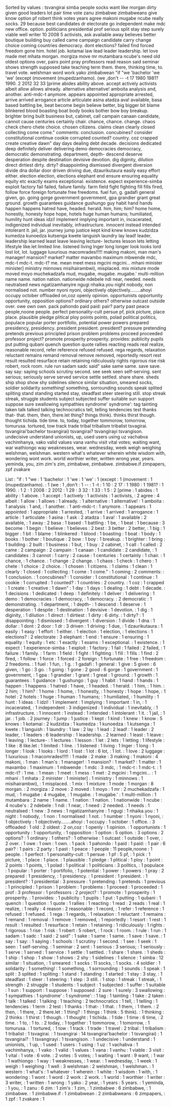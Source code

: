 Sorted by values :
tsvangirai simba people socks want like morgan dirty given good leaders lot pair time vote zanu zimbabwe zimbabweans give know option pf robert think votes years agree makoni mugabe ncube really socks. 29 because best candidates dr electorate go independent make mdc new office. option. politicians presidential prof serious split stay step surely viable well writer 10 2008 5 activists, ask available away believes better boutique building buy called came campaign candidate carry change choice coming countries democracy. dont elections? failed find forced freedom gone him. hotel job. kotamai law lead leader leadership. let love made met mhata morgan. morgiza move mr mutambara ncube's need old oldest options over, pairs point pray professors read reason said seminar shows strength supposed take teaching term them. there, thinking time, to. travel vote. welshman word work yako zimbabwean "if "we 'bachelor 'we 'we' (except (movement (mupedzanhamo). (we ,don't -- -t 17 1980 1981? 1990. 2 2012 32 33 [prime abides ability above. accept actively activists albeit allow allows already. alternative alternative! amboita analysis and, another. anti-mdc-t anymore. appears appointed appropriate arrested, arrive arrived arrogance article articulate asina atadza ava! available, basa based battling be, beat become begin believe better, big bigger bit blame blinkered blood boasting boat body books bother bow boy breakup. brighter bring built business but, cabinet, call campain canaan candidate, cannot cause centuries certainly chair. chance, chance. change. chaos check chero chete choice. chosen citizens. claims clean clearly closed collecting come come." comments: conclusion. concubines? consider constitutional continue cookie corrupted counted? country. coz crapped create creative dawn" day days dealing debt decade. decisions dedicated deep definitely deliver delivering demo democracies democracy, democratic demonstrating. department, depth- descend deserve desperation despite destination devisive devotion. dig diginity, dilution direct dirtiest dirty. dirty? disappointing dismissed divergent diversion divide dna dollar door driven driving due, dzaurikutaura easily easy effort either. election election, elections elephant end ensure ensuring equality equity etc exactly exams exceptional. existence. expect experience-simba exploit factory fail failed, failure family. farm field fight fighting fill fills fired, follow force foreign fortunate free freedoms. fuel fun, g. gadafi general given, go. going gorge government government, gpa grandier grant great ground. growth guarantees guidance gushungo guy habit hand hands happen happens hatred have, headed. herald. him, him; him? home home, honestly, honesty hope hope, hotels huge human humans; humiliated, humility hunt ideas idzi! implement implying important in, incacerated, indigenized individual inevitably, infrastructure. innocent instead intended intolerant it. jail, jar. journey jump justice kept kind knew knows kudzidza kumedza kunoedza kutsenga kwete languish laundry lay lead! leader, leadership learned least leave leaving lecture- lectures lesson lets letting lifestyle like.let limited line. listened living lnger long longer look looks lord lost lot, lot. luggage luxurious macomrades!!!!! making makoni, man man's manager! mansion? market? matter mavambo maximum mbwende mdc, mdc-t mdc-t. mdc-t? me. mean meet mess mgcini mgcini... mhani minister minister] ministry minnows misihairambwi), misplaced. mix mixture mode moved moyo muchekadzafa mud, mugabe, mugabe. mugabe.' multi-million name name. nation nation. nationwide ndebele ndi near, needed. needs neutralsed news ngatizamhanyire ngugi nhaika.you night nobody, non normalised not. number nyoni nyoni, objectively objectively........ahoyi occupy october offloaded on,coz openly opinion. opportunists opportunity opportunity, opposition options? ordinary others? otherwise outcast outside over. owe own own. pack pahondo paid paid: pair? party past peace people,noone people. perfect personality-cult persue pf, pick picture, place place. plausible pledge plitical ploy points points, polad political politics, populace popular porter portifolio, potential power powers prepared presidency, presidency. president president. president? pressure pretending pretends previous principled prison problem problems proceed proceeded professor project? promote prosperity prosperity. provides: publicity pupils put putting qubani quench question quote rallies reacting reads real realize, reasonable record, refer reference refused refused. rega regards, relaxation reluctant remains remand removal remove removed, reportedly resort rest result resulted resurface retain retaining ridiculously rights rigorous rise risk robert, rock room. rule run sadam sadc said" sake same same. save save. say say: saying schools scrutiny second. see seek seen self-serving. sent serious; seriously serve served service settle settled. share share. sheds ship shop show shy sidelines silence similar situation, smeared socks, soldier solidarity something! something, sorrounding sounds speak splited spliting stand standing started stay, steadfast steer steering still. stop streak streak, struggle students subject subjected suffer suitable sun support suppose sure swallowing sympathies syndrome' syndrome': tag tainting taken talk talked talking technocratics tell, telling tendencies test thanks that- that. them, then, there.let thing? things think). thinks thirst though. thought tichida. tide time. to, today, together tommorow, tomorrow, tomurusa. tortured, tow track trade tribal tribalism tribalist tsvagirai. tsvangirai'bachelor tsvangirai) tsvangirai? tsvangirayi tsvangison. undecisive understand unionists, up, used users using uz vachabva vachimhanya, vako valid values vana vanhu visit vital votes; waiting want, war wathiongo way weaknesses, wear. wednesday, week weigh weighing welshman, welshman. western what's whatever wherein white wisdom with, wondering wont work. world worthier writer, written wrong year, years. yeminda, you, zim zim's zim, zimbabwe, zimbabwe. zimbabwe.if zimpapers, zpf zvakare 

List :
"if : 1
"we : 1
'bachelor : 1
'we : 1
'we' : 1
(except : 1
(movement : 1
(mupedzanhamo). : 1
(we : 1
,don't : 1
-- : 1
-t : 1
10 : 2
17 : 1
1980 : 1
1981? : 1
1990. : 1
2 : 1
2008 : 2
2012 : 1
29 : 3
32 : 1
33 : 1
5 : 2
[prime : 1
abides : 1
ability : 1
above. : 1
accept : 1
actively : 1
activists : 1
activists, : 2
agree : 4
albeit : 1
allow : 1
allows : 1
already. : 1
alternative : 1
alternative! : 1
amboita : 1
analysis : 1
and, : 1
another. : 1
anti-mdc-t : 1
anymore. : 1
appears : 1
appointed : 1
appropriate : 1
arrested, : 1
arrive : 1
arrived : 1
arrogance : 1
article : 1
articulate : 1
asina : 1
ask : 2
atadza : 1
ava! : 1
available : 2
available, : 1
away : 2
basa : 1
based : 1
battling : 1
be, : 1
beat : 1
because : 3
become : 1
begin : 1
believe : 1
believes : 2
best : 3
better : 2
better, : 1
big : 1
bigger : 1
bit : 1
blame : 1
blinkered : 1
blood : 1
boasting : 1
boat : 1
body : 1
books : 1
bother : 1
boutique : 2
bow : 1
boy : 1
breakup. : 1
brighter : 1
bring : 1
building : 2
built : 1
business : 1
but, : 1
buy : 2
cabinet, : 1
call : 1
called : 2
came : 2
campaign : 2
campain : 1
canaan : 1
candidate : 2
candidate, : 1
candidates : 3
cannot : 1
carry : 2
cause : 1
centuries : 1
certainly : 1
chair. : 1
chance, : 1
chance. : 1
change : 2
change. : 1
chaos : 1
check : 1
chero : 1
chete : 1
choice : 2
choice. : 1
chosen : 1
citizens. : 1
claims : 1
clean : 1
clearly : 1
closed : 1
collecting : 1
come : 1
come." : 1
coming : 2
comments: : 1
conclusion. : 1
concubines? : 1
consider : 1
constitutional : 1
continue : 1
cookie : 1
corrupted : 1
counted? : 1
countries : 2
country. : 1
coz : 1
crapped : 1
create : 1
creative : 1
dawn" : 1
day : 1
days : 1
dealing : 1
debt : 1
decade. : 1
decisions : 1
dedicated : 1
deep : 1
definitely : 1
deliver : 1
delivering : 1
demo : 1
democracies : 1
democracy, : 1
democracy. : 2
democratic : 1
demonstrating. : 1
department, : 1
depth- : 1
descend : 1
deserve : 1
desperation : 1
despite : 1
destination : 1
devisive : 1
devotion. : 1
dig : 1
diginity, : 1
dilution : 1
direct : 1
dirtiest : 1
dirty : 6
dirty. : 1
dirty? : 1
disappointing : 1
dismissed : 1
divergent : 1
diversion : 1
divide : 1
dna : 1
dollar : 1
dont : 2
door : 1
dr : 3
driven : 1
driving : 1
due, : 1
dzaurikutaura : 1
easily : 1
easy : 1
effort : 1
either. : 1
election : 1
election, : 1
elections : 1
elections? : 2
electorate : 3
elephant : 1
end : 1
ensure : 1
ensuring : 1
equality : 1
equity : 1
etc : 1
exactly : 1
exams : 1
exceptional. : 1
existence. : 1
expect : 1
experience-simba : 1
exploit : 1
factory : 1
fail : 1
failed : 2
failed, : 1
failure : 1
family. : 1
farm : 1
field : 1
fight : 1
fighting : 1
fill : 1
fills : 1
find : 2
fired, : 1
follow : 1
force : 1
forced : 2
foreign : 1
fortunate : 1
free : 1
freedom : 2
freedoms. : 1
fuel : 1
fun, : 1
g. : 1
gadafi : 1
general : 1
give : 5
given : 6
given, : 1
go : 3
go. : 1
going : 1
gone : 2
good : 6
gorge : 1
government : 1
government, : 1
gpa : 1
grandier : 1
grant : 1
great : 1
ground. : 1
growth : 1
guarantees : 1
guidance : 1
gushungo : 1
guy : 1
habit : 1
hand : 1
hands : 1
happen : 1
happens : 1
hatred : 1
have, : 1
headed. : 1
herald. : 1
him, : 1
him. : 2
him; : 1
him? : 1
home : 1
home, : 1
honestly, : 1
honesty : 1
hope : 1
hope, : 1
hotel : 2
hotels : 1
huge : 1
human : 1
humans; : 1
humiliated, : 1
humility : 1
hunt : 1
ideas : 1
idzi! : 1
implement : 1
implying : 1
important : 1
in, : 1
incacerated, : 1
independent : 3
indigenized : 1
individual : 1
inevitably, : 1
infrastructure. : 1
innocent : 1
instead : 1
intended : 1
intolerant : 1
it. : 1
jail, : 1
jar. : 1
job. : 2
journey : 1
jump : 1
justice : 1
kept : 1
kind : 1
knew : 1
know : 5
knows : 1
kotamai : 2
kudzidza : 1
kumedza : 1
kunoedza : 1
kutsenga : 1
kwete : 1
languish : 1
laundry : 1
law : 2
lay : 1
lead : 2
lead! : 1
leader : 2
leader, : 1
leaders : 6
leadership : 1
leadership. : 2
learned : 1
least : 1
leave : 1
leaving : 1
lecture- : 1
lectures : 1
lesson : 1
let : 2
lets : 1
letting : 1
lifestyle : 1
like : 8
like.let : 1
limited : 1
line. : 1
listened : 1
living : 1
lnger : 1
long : 1
longer : 1
look : 1
looks : 1
lord : 1
lost : 1
lot : 6
lot, : 1
lot. : 1
love : 2
luggage : 1
luxurious : 1
macomrades!!!!! : 1
made : 2
make : 3
making : 1
makoni : 4
makoni, : 1
man : 1
man's : 1
manager! : 1
mansion? : 1
market? : 1
matter : 1
mavambo : 1
maximum : 1
mbwende : 1
mdc : 3
mdc, : 1
mdc-t : 1
mdc-t. : 1
mdc-t? : 1
me. : 1
mean : 1
meet : 1
mess : 1
met : 2
mgcini : 1
mgcini... : 1
mhani : 1
mhata : 2
minister : 1
minister] : 1
ministry : 1
minnows : 1
misihairambwi), : 1
misplaced. : 1
mix : 1
mixture : 1
mode : 1
morgan : 8
morgan. : 2
morgiza : 2
move : 2
moved : 1
moyo : 1
mr : 2
muchekadzafa : 1
mud, : 1
mugabe : 4
mugabe, : 1
mugabe. : 1
mugabe.' : 1
multi-million : 1
mutambara : 2
name : 1
name. : 1
nation : 1
nation. : 1
nationwide : 1
ncube : 4
ncube's : 2
ndebele : 1
ndi : 1
near, : 1
need : 2
needed. : 1
needs : 1
neutralsed : 1
new : 3
news : 1
ngatizamhanyire : 1
ngugi : 1
nhaika.you : 1
night : 1
nobody, : 1
non : 1
normalised : 1
not. : 1
number : 1
nyoni : 1
nyoni, : 1
objectively : 1
objectively........ahoyi : 1
occupy : 1
october : 1
office. : 3
offloaded : 1
old : 2
oldest : 2
on,coz : 1
openly : 1
opinion. : 1
opportunists : 1
opportunity : 1
opportunity, : 1
opposition : 1
option : 5
option. : 3
options : 2
options? : 1
ordinary : 1
others? : 1
otherwise : 1
outcast : 1
outside : 1
over, : 2
over. : 1
owe : 1
own : 1
own. : 1
pack : 1
pahondo : 1
paid : 1
paid: : 1
pair : 6
pair? : 1
pairs : 2
party : 1
past : 1
peace : 1
people : 11
people,noone : 1
people. : 1
perfect : 1
personality-cult : 1
persue : 1
pf : 5
pf, : 1
pick : 1
picture, : 1
place : 1
place. : 1
plausible : 1
pledge : 1
plitical : 1
ploy : 1
point : 2
points : 1
points, : 1
polad : 1
political : 1
politicians : 3
politics, : 1
populace : 1
popular : 1
porter : 1
portifolio, : 1
potential : 1
power : 1
powers : 1
pray : 2
prepared : 1
presidency, : 1
presidency. : 1
president : 1
president. : 1
president? : 1
presidential : 3
pressure : 1
pretending : 1
pretends : 1
previous : 1
principled : 1
prison : 1
problem : 1
problems : 1
proceed : 1
proceeded : 1
prof : 3
professor : 1
professors : 2
project? : 1
promote : 1
prosperity : 1
prosperity. : 1
provides: : 1
publicity : 1
pupils : 1
put : 1
putting : 1
qubani : 1
quench : 1
question : 1
quote : 1
rallies : 1
reacting : 1
read : 2
reads : 1
real : 1
realize, : 1
really : 4
reason : 2
reasonable : 1
record, : 1
refer : 1
reference : 1
refused : 1
refused. : 1
rega : 1
regards, : 1
relaxation : 1
reluctant : 1
remains : 1
remand : 1
removal : 1
remove : 1
removed, : 1
reportedly : 1
resort : 1
rest : 1
result : 1
resulted : 1
resurface : 1
retain : 1
retaining : 1
ridiculously : 1
rights : 1
rigorous : 1
rise : 1
risk : 1
robert : 5
robert, : 1
rock : 1
room. : 1
rule : 1
run : 1
sadam : 1
sadc : 1
said : 2
said" : 1
sake : 1
same : 1
same. : 1
save : 1
save. : 1
say : 1
say: : 1
saying : 1
schools : 1
scrutiny : 1
second. : 1
see : 1
seek : 1
seen : 1
self-serving. : 1
seminar : 2
sent : 1
serious : 3
serious; : 1
seriously : 1
serve : 1
served : 1
service : 1
settle : 1
settled. : 1
share : 1
share. : 1
sheds : 1
ship : 1
shop : 1
show : 1
shows : 2
shy : 1
sidelines : 1
silence : 1
simba : 12
similar : 1
situation, : 1
smeared : 1
socks : 11
socks, : 1
socks. : 4
soldier : 1
solidarity : 1
something! : 1
something, : 1
sorrounding : 1
sounds : 1
speak : 1
split : 3
splited : 1
spliting : 1
stand : 1
standing : 1
started : 1
stay : 3
stay, : 1
steadfast : 1
steer : 1
steering : 1
step : 3
still. : 1
stop : 1
streak : 1
streak, : 1
strength : 2
struggle : 1
students : 1
subject : 1
subjected : 1
suffer : 1
suitable : 1
sun : 1
support : 1
suppose : 1
supposed : 2
sure : 1
surely : 3
swallowing : 1
sympathies : 1
syndrome' : 1
syndrome': : 1
tag : 1
tainting : 1
take : 2
taken : 1
talk : 1
talked : 1
talking : 1
teaching : 2
technocratics : 1
tell, : 1
telling : 1
tendencies : 1
term : 2
test : 1
thanks : 1
that- : 1
that. : 1
them, : 1
them. : 2
then, : 1
there, : 2
there.let : 1
thing? : 1
things : 1
think : 5
think). : 1
thinking : 2
thinks : 1
thirst : 1
though. : 1
thought : 1
tichida. : 1
tide : 1
time : 6
time, : 2
time. : 1
to, : 1
to. : 2
today, : 1
together : 1
tommorow, : 1
tomorrow, : 1
tomurusa. : 1
tortured, : 1
tow : 1
track : 1
trade : 1
travel : 2
tribal : 1
tribalism : 1
tribalist : 1
tsvagirai. : 1
tsvangirai : 14
tsvangirai'bachelor : 1
tsvangirai) : 1
tsvangirai? : 1
tsvangirayi : 1
tsvangison. : 1
undecisive : 1
understand : 1
unionists, : 1
up, : 1
used : 1
users : 1
using : 1
uz : 1
vachabva : 1
vachimhanya, : 1
vako : 1
valid : 1
values : 1
vana : 1
vanhu : 1
viable : 3
visit : 1
vital : 1
vote : 6
vote. : 2
votes : 5
votes; : 1
waiting : 1
want : 9
want, : 1
war : 1
wathiongo : 1
way : 1
weaknesses, : 1
wear. : 1
wednesday, : 1
week : 1
weigh : 1
weighing : 1
well : 3
welshman : 2
welshman, : 1
welshman. : 1
western : 1
what's : 1
whatever : 1
wherein : 1
white : 1
wisdom : 1
with, : 1
wondering : 1
wont : 1
word : 2
work : 2
work. : 1
world : 1
worthier : 1
writer : 3
writer, : 1
written : 1
wrong : 1
yako : 2
year, : 1
years : 5
years. : 1
yeminda, : 1
you, : 1
zanu : 6
zim : 1
zim's : 1
zim, : 1
zimbabwe : 6
zimbabwe, : 1
zimbabwe. : 1
zimbabwe.if : 1
zimbabwean : 2
zimbabweans : 6
zimpapers, : 1
zpf : 1
zvakare : 1
